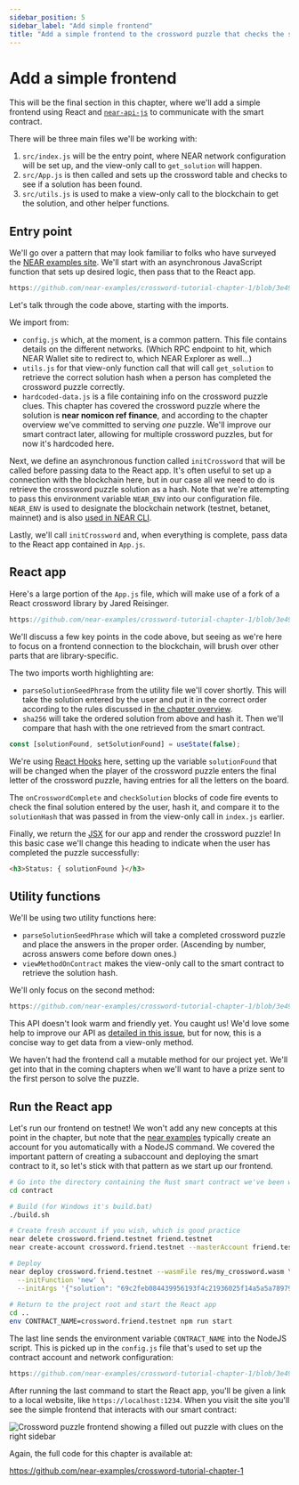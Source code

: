 ```yaml
---
sidebar_position: 5
sidebar_label: "Add simple frontend"
title: "Add a simple frontend to the crossword puzzle that checks the solution's hash"
---
```


# Add a simple frontend

This will be the final section in this chapter, where we'll add a simple frontend using React and [`near-api-js`](https://docs.near.org/docs/api/javascript-library) to communicate with the smart contract.

There will be three main files we'll be working with:
1. `src/index.js` will be the entry point, where NEAR network configuration will be set up, and the view-only call to `get_solution` will happen.
2. `src/App.js` is then called and sets up the crossword table and checks to see if a solution has been found.
3. `src/utils.js` is used to make a view-only call to the blockchain to get the solution, and other helper functions.

## Entry point

We'll go over a pattern that may look familiar to folks who have surveyed the [NEAR examples site](https://near.dev). We'll start with an asynchronous JavaScript function that sets up desired logic, then pass that to the React app.

```js reference
https://github.com/near-examples/crossword-tutorial-chapter-1/blob/3e497b4815600b8382614f76c7812520710f704d/src/index.js#L3-L22
```

Let's talk through the code above, starting with the imports.

We import from:

- `config.js` which, at the moment, is a common pattern. This file contains details on the different networks. (Which RPC endpoint to hit, which NEAR Wallet site to redirect to, which NEAR Explorer as well…)
- `utils.js` for that view-only function call that will call `get_solution` to retrieve the correct solution hash when a person has completed the crossword puzzle correctly.
- `hardcoded-data.js` is a file containing info on the crossword puzzle clues. This chapter has covered the crossword puzzle where the solution is **near nomicon ref finance**, and according to the chapter overview we've committed to serving *one* puzzle. We'll improve our smart contract later, allowing for multiple crossword puzzles, but for now it's hardcoded here.

Next, we define an asynchronous function called `initCrossword` that will be called before passing data to the React app. It's often useful to set up a connection with the blockchain here, but in our case all we need to do is retrieve the crossword puzzle solution as a hash. Note that we're attempting to pass this environment variable `NEAR_ENV` into our configuration file. `NEAR_ENV` is used to designate the blockchain network (testnet, betanet, mainnet) and is also [used in NEAR CLI](https://docs.near.org/docs/tutorials/contracts/general/deploy-to-mainnet). 

Lastly, we'll call `initCrossword` and, when everything is complete, pass data to the React app contained in `App.js`.

## React app

Here's a large portion of the `App.js` file, which will make use of a fork of a React crossword library by Jared Reisinger.

```js reference
https://github.com/near-examples/crossword-tutorial-chapter-1/blob/3e497b4815600b8382614f76c7812520710f704d/src/App.js#L3-L54
```

We'll discuss a few key points in the code above, but seeing as we're here to focus on a frontend connection to the blockchain, will brush over other parts that are library-specific.

The two imports worth highlighting are:

- `parseSolutionSeedPhrase` from the utility file we'll cover shortly. This will take the solution entered by the user and put it in the correct order according to the rules discussed in [the chapter overview](/zero-to-hero/basics/overview#how-it-works).
- `sha256` will take the ordered solution from above and hash it. Then we'll compare that hash with the one retrieved from the smart contract.

```js
const [solutionFound, setSolutionFound] = useState(false);
```

We're using [React Hooks](https://reactjs.org/docs/hooks-state.html) here, setting up the variable `solutionFound` that will be changed when the player of the crossword puzzle enters the final letter of the crossword puzzle, having entries for all the letters on the board.

The `onCrosswordComplete` and `checkSolution` blocks of code fire events to check the final solution entered by the user, hash it, and compare it to the `solutionHash` that was passed in from the view-only call in `index.js` earlier.

Finally, we return the [JSX](https://reactjs.org/docs/introducing-jsx.html) for our app and render the crossword puzzle! In this basic case we'll change this heading to indicate when the user has completed the puzzle successfully:

```html
<h3>Status: { solutionFound }</h3>
```

## Utility functions

We'll be using two utility functions here:

- `parseSolutionSeedPhrase` which will take a completed crossword puzzle and place the answers in the proper order. (Ascending by number, across answers come before down ones.)
- `viewMethodOnContract` makes the view-only call to the smart contract to retrieve the solution hash.

We'll only focus on the second method:

```js reference
https://github.com/near-examples/crossword-tutorial-chapter-1/blob/3e497b4815600b8382614f76c7812520710f704d/src/utils.js#L8-L12
```

This API doesn't look warm and friendly yet. You caught us! We'd love some help to improve our API as [detailed in this issue](https://github.com/near/near-api-js/issues/612), but for now, this is a concise way to get data from a view-only method.

We haven't had the frontend call a mutable method for our project yet. We'll get into that in the coming chapters when we'll want to have a prize sent to the first person to solve the puzzle.

## Run the React app

Let's run our frontend on testnet! We won't add any new concepts at this point in the chapter, but note that the [near examples](https://near.dev) typically create an account for you automatically with a NodeJS command. We covered the important pattern of creating a subaccount and deploying the smart contract to it, so let's stick with that pattern as we start up our frontend.

```bash
# Go into the directory containing the Rust smart contract we've been working on
cd contract

# Build (for Windows it's build.bat)
./build.sh

# Create fresh account if you wish, which is good practice
near delete crossword.friend.testnet friend.testnet
near create-account crossword.friend.testnet --masterAccount friend.testnet

# Deploy
near deploy crossword.friend.testnet --wasmFile res/my_crossword.wasm \
  --initFunction 'new' \
  --initArgs '{"solution": "69c2feb084439956193f4c21936025f14a5a5a78979d67ae34762e18a7206a0f"}'
  
# Return to the project root and start the React app
cd ..
env CONTRACT_NAME=crossword.friend.testnet npm run start
```

The last line sends the environment variable `CONTRACT_NAME` into the NodeJS script. This is picked up in the `config.js` file that's used to set up the contract account and network configuration:

```js reference
https://github.com/near-examples/crossword-tutorial-chapter-1/blob/3e497b4815600b8382614f76c7812520710f704d/src/config.js#L1
```

After running the last command to start the React app, you'll be given a link to a local website, like `https://localhost:1234`. When you visit the site you'll see the simple frontend that interacts with our smart contract:

![Crossword puzzle frontend showing a filled out puzzle with clues on the right sidebar](../assets/basics-final-frontend.png)

Again, the full code for this chapter is available at:

https://github.com/near-examples/crossword-tutorial-chapter-1